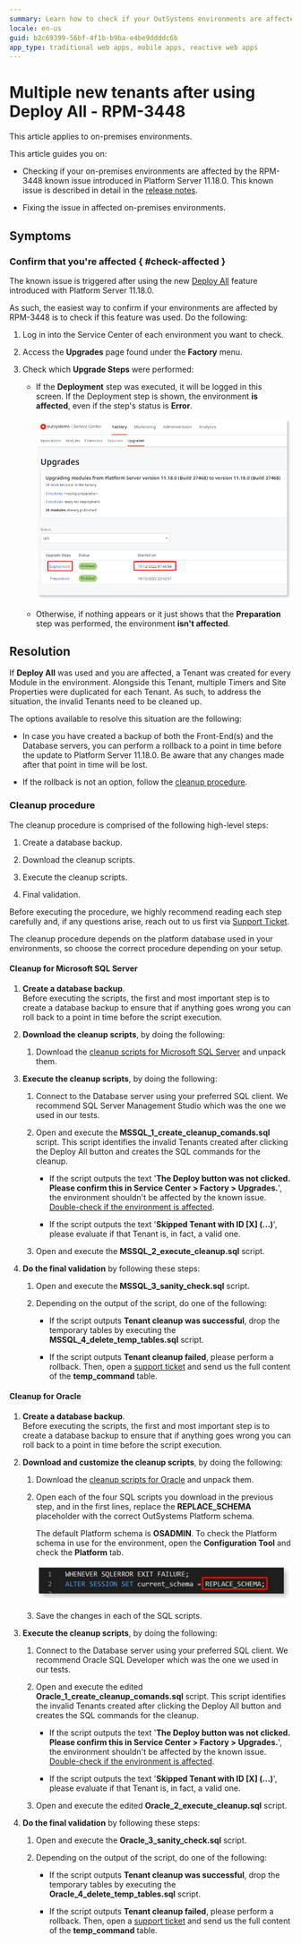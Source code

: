 ```yaml
---
summary: Learn how to check if your OutSystems environments are affected by RPM-3448 and how to fix it.
locale: en-us
guid: b2c69399-56bf-4f1b-b9ba-e4be9ddddc6b
app_type: traditional web apps, mobile apps, reactive web apps
---
```


# Multiple new tenants after using Deploy All - RPM-3448

<div class="info" markdown="1">

This article applies to on-premises environments.

</div>

This article guides you on:

* Checking if your on-premises environments are affected by the RPM-3448 known issue introduced in Platform Server 11.18.0. This known issue is described in detail in the [release notes](https://success.outsystems.com/Support/Release_Notes/11/Platform_Server#known_issues_fixing_platform_server_11.18.0).

* Fixing the issue in affected on-premises environments.

## Symptoms

### Confirm that you're affected { #check-affected }

The known issue is triggered after using the new [Deploy All](https://success.outsystems.com/Documentation/11/Setup_and_maintain_your_OutSystems_infrastructure/Upgrade_OutSystems_platform/Modules_deployment_step_during_Platform_Server_upgrade) feature introduced with Platform Server 11.18.0.

As such, the easiest way to confirm if your environments are affected by RPM-3448 is to check if this feature was used. Do the following:

1. Log in into the Service Center of each environment you want to check.

1. Access the **Upgrades** page found under the **Factory** menu.

1. Check which **Upgrade Steps** were performed:

    * If the **Deployment** step was executed, it will be logged in this screen. If the Deployment step is shown, the environment **is affected**, even if the step's status is **Error**.

        ![Know if you are affected by checking for the Deployment step](images/rpm-3448-deploy-all-date-time.png)

    * Otherwise, if nothing appears or it just shows that the **Preparation** step was performed, the environment **isn't affected**.

## Resolution

If **Deploy All** was used and you are affected, a Tenant was created for every Module in the environment. Alongside this Tenant, multiple Timers and Site Properties were duplicated for each Tenant. As such, to address the situation, the invalid Tenants need to be cleaned up.

The options available to resolve this situation are the following:

* In case you have created a backup of both the Front-End(s) and the Database servers, you can perform a rollback to a point in time before the update to Platform Server 11.18.0. Be aware that any changes made after that point in time will be lost.

* If the rollback is not an option, follow the [cleanup procedure](#cleanup-procedure).

### Cleanup procedure

The cleanup procedure is comprised of the following high-level steps:

1. Create a database backup.

1. Download the cleanup scripts.

1. Execute the cleanup scripts.

1. Final validation.

<div class="info" markdown="1">

Before executing the procedure, we highly recommend reading each step carefully and, if any questions arise, reach out to us first via [Support Ticket](../../community/open-support-case.md).

</div>

The cleanup procedure depends on the platform database used in your environments, so choose the correct procedure depending on your setup.

#### Cleanup for Microsoft SQL Server

1. **Create a database backup**.  
    Before executing the scripts, the first and most important step is to create a database backup to ensure that if anything goes wrong you can roll back to a point in time before the script execution.

1. **Download the cleanup scripts**, by doing the following:

    1. Download the [cleanup scripts for Microsoft SQL Server](resources/MSSQL_cleanup_scripts.zip) and unpack them.

1. **Execute the cleanup scripts**, by doing the following:

    1. Connect to the Database server using your preferred SQL client. We recommend SQL Server Management Studio which was the one we used in our tests.

    1. Open and execute the **MSSQL_1_create_cleanup_comands.sql** script. This script identifies the invalid Tenants created after clicking the Deploy All button and creates the SQL commands for the cleanup.

        <div class="info" markdown="1">

        * If the script outputs the text '**The Deploy button was not clicked. Please confirm this in Service Center &gt; Factory &gt; Upgrades.**', the environment shouldn't be affected by the known issue. [Double-check if the environment is affected](#check-affected).

        * If the script outputs the text '**Skipped Tenant with ID [X] (...)**', please evaluate if that Tenant is, in fact, a valid one.

        </div>

    1. Open and execute the **MSSQL_2_execute_cleanup.sql** script.

1. **Do the final validation** by following these steps:

    1. Open and execute the **MSSQL_3_sanity_check.sql** script.

    1. Depending on the output of the script, do one of the following:

        * If the script outputs **Tenant cleanup was successful**, drop the temporary tables by executing the **MSSQL_4_delete_temp_tables.sql** script.

        * If the script outputs **Tenant cleanup failed**, please perform a rollback. Then, open a [support ticket](../../community/open-support-case.md) and send us the full content of the **temp_command** table.

#### Cleanup for Oracle

1. **Create a database backup**.<br/>
    Before executing the scripts, the first and most important step is to create a database backup to ensure that if anything goes wrong you can roll back to a point in time before the script execution.

1. **Download and customize the cleanup scripts**, by doing the following:

    1. Download the [cleanup scripts for Oracle](resources/ORACLE_cleanup_scripts.zip) and unpack them.

    1. Open each of the four SQL scripts you download in the previous step, and in the first lines, replace the **REPLACE_SCHEMA** placeholder with the correct OutSystems Platform schema.

        <div class="info" markdown="1">

        The default Platform schema is **OSADMIN**.
        To check the Platform schema in use for the environment, open the **Configuration Tool** and check the **Platform** tab.

        </div>

        ![Change the current_schema in line 1 of all scripts](images/rpm-3448-oracle-schema.png)

    1. Save the changes in each of the SQL scripts.

1. **Execute the cleanup scripts**, by doing the following:

    1. Connect to the Database server using your preferred SQL client. We recommend Oracle SQL Developer which was the one we used in our tests.

    1. Open and execute the edited  **Oracle_1_create_cleanup_comands.sql** script. This script identifies the invalid Tenants created after clicking the Deploy All button and creates the SQL commands for the cleanup.

        <div class="info" markdown="1">

        * If the script outputs the text '**The Deploy button was not clicked. Please confirm this in Service Center &gt; Factory &gt; Upgrades.**', the environment shouldn't be affected by the known issue. [Double-check if the environment is affected](#check-affected).

        * If the script outputs the text '**Skipped Tenant with ID [X] (...)**', please evaluate if that Tenant is, in fact, a valid one.

        </div>

    1. Open and execute the edited **Oracle_2_execute_cleanup.sql** script.

1. **Do the final validation** by following these steps:

    1. Open and execute the **Oracle_3_sanity_check.sql** script.

    1. Depending on the output of the script, do one of the following:

        * If the script outputs **Tenant cleanup was successful**, drop the temporary tables by executing the **Oracle_4_delete_temp_tables.sql** script.

        * If the script outputs **Tenant cleanup failed**, please perform a rollback. Then, open a [support ticket](../../community/open-support-case.md) and send us the full content of the **temp_command** table.
